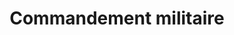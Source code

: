 ---
title: Commandement militaire
longTitle: 'Commandement militaire'
tags:
- gccommon
french:
- "[[Military command]]"
---